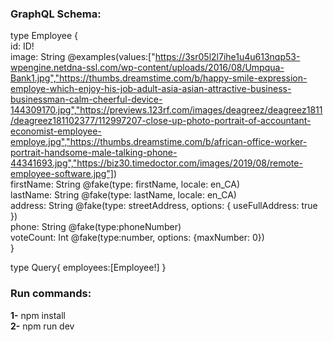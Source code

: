 ### GraphQL Schema:

type Employee {  
id: ID!  
image: String @examples(values:["https://3sr05l2l7ihe1u4u613nqp53-wpengine.netdna-ssl.com/wp-content/uploads/2016/08/Umpqua-Bank1.jpg","https://thumbs.dreamstime.com/b/happy-smile-expression-employe-which-enjoy-his-job-adult-asia-asian-attractive-business-businessman-calm-cheerful-device-144309170.jpg","https://previews.123rf.com/images/deagreez/deagreez1811/deagreez181102377/112997207-close-up-photo-portrait-of-accountant-economist-employee-employe.jpg","https://thumbs.dreamstime.com/b/african-office-worker-portrait-handsome-male-talking-phone-44341693.jpg","https://biz30.timedoctor.com/images/2019/08/remote-employee-software.jpg"])  
firstName: String @fake(type: firstName, locale: en_CA)  
lastName: String @fake(type: lastName, locale: en_CA)  
address: String @fake(type: streetAddress, options: { useFullAddress: true })  
phone: String @fake(type:phoneNumber)  
voteCount: Int @fake(type:number, options: {maxNumber: 0})  
}

type Query{
employees:[Employee!]
}

### Run commands:

**1-** npm install  
**2-** npm run dev
